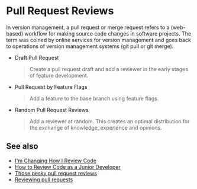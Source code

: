 # Pull Request Reviews

In version management, a pull request or merge request refers to a (web-based) workflow for making source code changes in software projects. The term was coined by online services for version management and goes back to operations of version management systems (git pull or git merge).

- Draft Pull Request
  > Create a pull request draft and add a reviewer in the early stages of feature development.

- Pull Request by Feature Flags
  > Add a feature to the base branch using feature flags.

- Random Pull Request Reviews
  > Add a reviewer at random. This creates an optimal distribution for the exchange of knowledge, experience and opinions.

## See also

- [I'm Changing How I Review Code](https://dev.to/dangoslen/i-m-changing-how-i-review-code-328g)
- [How to Review Code as a Junior Developer](https://medium.com/pinterest-engineering/how-to-review-code-as-a-junior-developer-10ffb7846958)
- [Those pesky pull request reviews](https://jessitron.com/2021/03/27/those-pesky-pull-request-reviews/)
- [Reviewing pull requests](https://lab.github.com/githubtraining/reviewing-pull-requests)
